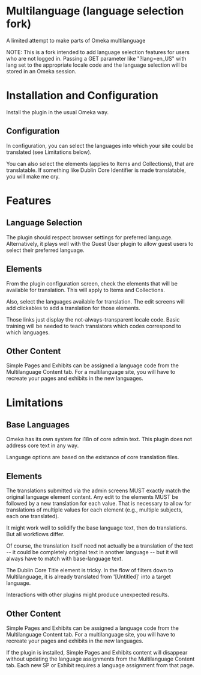 # Multilanguage (language selection fork)
A limited attempt to make parts of Omeka multilanguage

NOTE: This is a fork intended to add language selection features for users
who are not logged in. Passing a GET parameter like "?lang=en_US" with lang set
to the appropriate locale code and the language selection will be stored
in an Omeka session.

# Installation and Configuration

Install the plugin in the usual Omeka way.

## Configuration

In configuration, you can select the languages into which your site could be translated (see Limitations below).

You can also select the elements (applies to Items and Collections), that are translatable. If something like
Dublin Core Identifier is made translatable, you will make me cry.

# Features

## Language Selection

The plugin should respect browser settings for preferred language. Alternatively, it plays well with the Guest User plugin
to allow guest users to select their preferred language.

## Elements

From the plugin configuration screen, check the elements that will be available for translation. 
This will apply to Items and Collections. 

Also, select the languages available for translation. The edit screens will add clickables to add a translation for those elements.

Those links just display the not-always-transparent locale code. Basic training will be needed to teach translators which codes correspond to which languages.

## Other Content

Simple Pages and Exhibits can be assigned a language code from the Multilanguage Content tab. For a multilanguage site,
you will have to recreate your pages and exhibits in the new languages.

# Limitations

## Base Languages

Omeka has its own system for i18n of core admin text. This plugin does not address core text in any way.

Language options are based on the existance of core translation files.

## Elements

The translations submitted via the admin screens MUST exactly match the original language element content. Any edit to the elements MUST be followed by a new translation for each value. That is necessary to allow for
translations of multiple values for each element (e.g., multiple subjects, each one translated).

It might work well to solidify the base language text, then do translations. But all workflows differ.

Of course, the translation itself need not actually be a translation of the text -- it could be completely original text in another language -- but it will always have to match with base-language text.

The Dublin Core Title element is tricky. In the flow of filters down to Multilanguage, it is already translated
from '[Untitled]' into a target language.

Interactions with other plugins might produce unexpected results.



## Other Content

Simple Pages and Exhibits can be assigned a language code from the Multilanguage Content tab. For a multilanguage site,
you will have to recreate your pages and exhibits in the new languages.

If the plugin is installed, Simple Pages and Exhibits content will disappear without updating the language assignments
from the Multilanguage Content tab. Each new SP or Exhibit requires a language assignment from that page.
